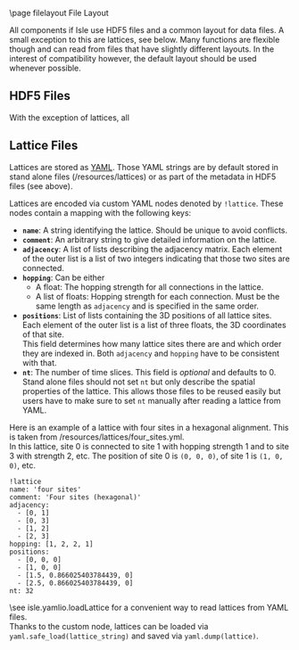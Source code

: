 \page filelayout File Layout

All components if Isle use HDF5 files and a common layout for data files.
A small exception to this are lattices, see below.
Many functions are flexible though and can read from files that have slightly different layouts.
In the interest of compatibility however, the default layout should be used whenever possible.

## HDF5 Files

With the exception of lattices, all


## Lattice Files

Lattices are stored as [YAML](https://yaml.org/).
Those YAML strings are by default stored in stand alone files (/resources/lattices) or as part
of the metadata in HDF5 files (see above).

Lattices are encoded via custom YAML nodes denoted by `!lattice`.
These nodes contain a mapping with the following keys:
- <B>`name`</B>: A string identifying the lattice. Should be unique to avoid conflicts.
- <B>`comment`</B>: An arbitrary string to give detailed information on the lattice.
- <B>`adjacency`</B>: A list of lists describing the adjacency matrix.
                      Each element of the outer list is a list of two integers indicating that
                      those two sites are connected.
- <B>`hopping`</B>: Can be either
  * A float: The hopping strength for all connections in the lattice.
  * A list of floats: Hopping strength for each connection. Must be the same length
                      as `adjacency` and is specified in the same order.
- <B>`positions`</B>: List of lists containing the 3D positions of all lattice sites.
                      Each element of the outer list is a list of three floats, the 3D
                      coordinates of that site.<br>
                      This field determines how many lattice sites there are and which order
                      they are indexed in.
                      Both `adjacency` and `hopping` have to be consistent with that.
- <B>`nt`</B>: The number of time slices.
               This field is *optional* and defaults to 0.
               Stand alone files should not set `nt` but only describe the
               spatial properties of the lattice.
               This allows those files to be reused easily but users have to make sure
               to set `nt` manually after reading a lattice from YAML.

Here is an example of a lattice with four sites in a hexagonal alignment.
This is taken from /resources/lattices/four_sites.yml.<br>
In this lattice, site 0 is connected to site 1 with hopping strength 1 and to
site 3 with strength 2, etc.
The position of site 0 is `(0, 0, 0)`, of site 1 is `(1, 0, 0)`, etc.

```{.yml}
!lattice
name: 'four sites'
comment: 'Four sites (hexagonal)'
adjacency:
  - [0, 1]
  - [0, 3]
  - [1, 2]
  - [2, 3]
hopping: [1, 2, 2, 1]
positions:
  - [0, 0, 0]
  - [1, 0, 0]
  - [1.5, 0.866025403784439, 0]
  - [2.5, 0.866025403784439, 0]
nt: 32
```

\see isle.yamlio.loadLattice for a convenient way to read lattices from YAML files.<br>
     Thanks to the custom node, lattices can be loaded via `yaml.safe_load(lattice_string)`
     and saved via `yaml.dump(lattice)`.
